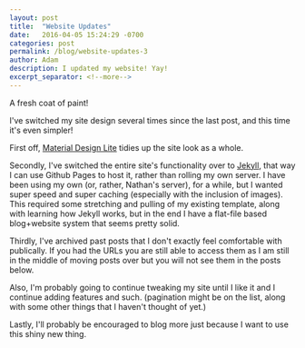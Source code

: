 ```yaml
---
layout: post
title:  "Website Updates"
date:   2016-04-05 15:24:29 -0700
categories: post
permalink: /blog/website-updates-3
author: Adam
description: I updated my website! Yay!
excerpt_separator: <!--more-->
---
```

A fresh coat of paint!

I've switched my site design several times since the last post, and this time it's even simpler!

<!--more-->

First off, [Material Design Lite](http://getmdl.io) tidies up the site look as a whole.

Secondly, I've switched the entire site's functionality over to [Jekyll](http://jekyllrb.com), that way I can use Github Pages to host it, rather than rolling my own server. I have been using my own (or, rather, Nathan's server), for a while, but I wanted super speed and super caching (especially with the inclusion of images). This required some stretching and pulling of my existing template, along with learning how Jekyll works, but in the end I have a flat-file based blog+website system that seems pretty solid.

Thirdly, I've archived past posts that I don't exactly feel comfortable with publically. If you had the URLs you are still able to access them as I am still in the middle of moving posts over but you will not see them in the posts below.

Also, I'm probably going to continue tweaking my site until I like it and I continue adding features and such. (pagination might be on the list, along with some other things that I haven't thought of yet.)

Lastly, I'll probably be encouraged to blog more just because I want to use this shiny new thing.